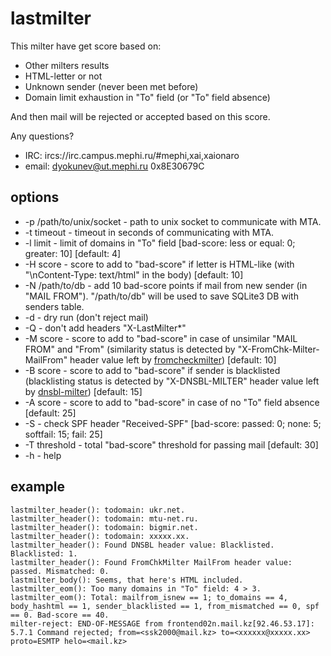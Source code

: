 lastmilter
==========

This milter have get score based on:
 - Other milters results
 - HTML-letter or not
 - Unknown sender (never been met before)
 - Domain limit exhaustion in "To" field (or "To" field absence)

And then mail will be rejected or accepted based on this score.

Any questions?
 - IRC: ircs://irc.campus.mephi.ru/#mephi,xai,xaionaro
 - email: <dyokunev@ut.mephi.ru> 0x8E30679C


options
-------

 - -p /path/to/unix/socket - path to unix socket to communicate with MTA.
 - -t timeout - timeout in seconds of communicating with MTA.
 - -l limit - limit of domains in "To" field
[bad-score: less or equal: 0; greater: 10] \[default: 4]
 - -H score - score to add to "bad-score" if letter is HTML-like
(with "\nContent-Type: text/html" in the body) [default: 10]
 - -N /path/to/db - add 10 bad-score points if mail from new sender
(in "MAIL FROM"). "/path/to/db" will be used to save SQLite3 DB with
senders table.
 - -d - dry run (don't reject mail)
 - -Q - don't add headers "X-LastMilter\*"
 - -M score - score to add to "bad-score" in case of unsimilar "MAIL FROM" and
"From" (similarity status is detected by "X-FromChk-Milter-MailFrom" header
value left by [fromcheckmilter](https://github.com/mephi-ut/fromcheckmilter "fromcheckmilter"))
[default: 10]
 - -B score - score to add to "bad-score" if sender is blacklisted
(blacklisting status is detected by "X-DNSBL-MILTER" header value
left by [dnsbl-milter](https://github.com/hloeung/dnsbl-milter "dnsbl-milter")) [default: 15]
 - -A score - score to add to "bad-score" in case of no "To" field absence
[default: 25]
 - -S - check SPF header "Received-SPF" [bad-score: passed: 0; none: 5;
softfail: 15; fail: 25]
 - -T threshold - total "bad-score" threshold for passing mail [default: 30]
 - -h - help


example
-------

    lastmilter_header(): todomain: ukr.net.
    lastmilter_header(): todomain: mtu-net.ru.
    lastmilter_header(): todomain: bigmir.net.
    lastmilter_header(): todomain: xxxxx.xx.
    lastmilter_header(): Found DNSBL header value: Blacklisted. Blacklisted: 1.
    lastmilter_header(): Found FromChkMilter MailFrom header value: passed. Mismatched: 0.
    lastmilter_body(): Seems, that here's HTML included.
    lastmilter_eom(): Too many domains in "To" field: 4 > 3.
    lastmilter_eom(): Total: mailfrom_isnew == 1; to_domains == 4, body_hashtml == 1, sender_blacklisted == 1, from_mismatched == 0, spf == 0. Bad-score == 40.
    milter-reject: END-OF-MESSAGE from frontend02n.mail.kz[92.46.53.17]: 5.7.1 Command rejected; from=<ssk2000@mail.kz> to=<xxxxxx@xxxxx.xx> proto=ESMTP helo=<mail.kz>
